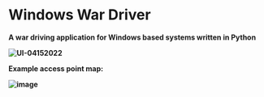 # Windows War Driver

<b> A war driving application for Windows based systems written in Python <b>

![UI-04152022](https://user-images.githubusercontent.com/24815431/229313256-c947d9cd-23c8-4628-bc5f-59b601f756bf.PNG)

Example access point map:

![image](https://user-images.githubusercontent.com/24815431/229354321-ca52e96a-1975-4fe3-922b-3354c225dfc4.png)

